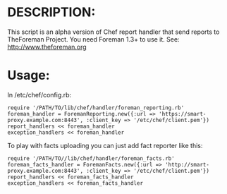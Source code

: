 # DESCRIPTION: 

This script is an alpha version of Chef report handler that send reports to TheForeman Project.
You need Foreman 1.3+ to use it.
See: http://www.theforeman.org

# Usage:

In /etc/chef/config.rb:

	require '/PATH/TO/lib/chef/handler/foreman_reporting.rb'
	foreman_handler = ForemanReporting.new({:url => 'https://smart-proxy.example.com:8443', :client_key => '/etc/chef/client.pem'})
	report_handlers << foreman_handler
	exception_handlers << foreman_handler	

To play with facts uploading you can just add fact reporter like this:

	require '/PATH/TO//lib/chef/handler/foreman_facts.rb'
	foreman_facts_handler = ForemanFacts.new({:url => 'http://smart-proxy.example.com:8443', :client_key => '/etc/chef/client.pem'})
	report_handlers << foreman_facts_handler
	exception_handlers << foreman_facts_handler


